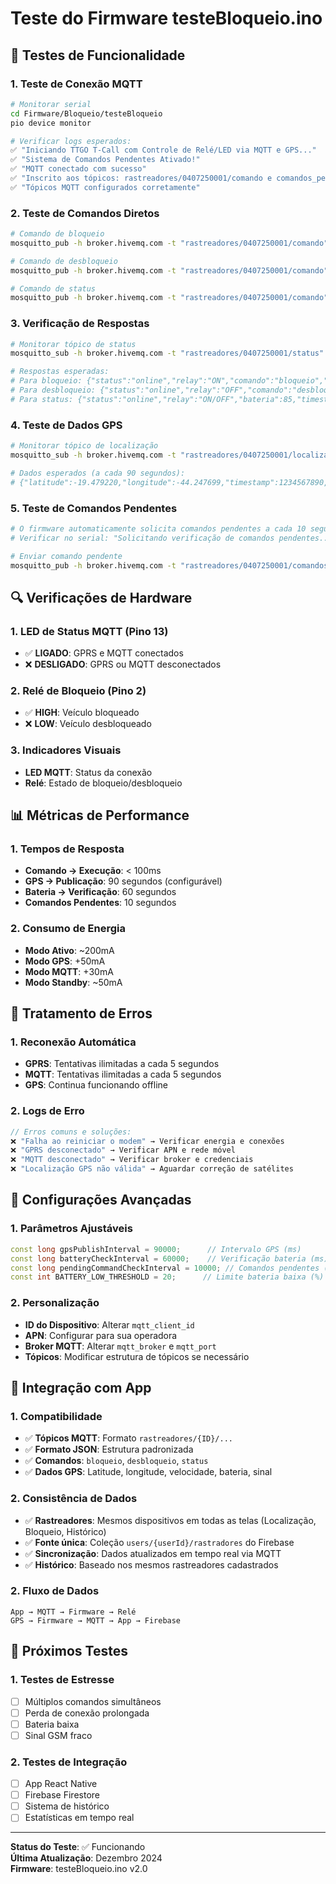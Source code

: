 # Teste do Firmware testeBloqueio.ino

## 🧪 Testes de Funcionalidade

### 1. Teste de Conexão MQTT
```bash
# Monitorar serial
cd Firmware/Bloqueio/testeBloqueio
pio device monitor

# Verificar logs esperados:
✅ "Iniciando TTGO T-Call com Controle de Relé/LED via MQTT e GPS..."
✅ "Sistema de Comandos Pendentes Ativado!"
✅ "MQTT conectado com sucesso"
✅ "Inscrito aos tópicos: rastreadores/0407250001/comando e comandos_pendentes"
✅ "Tópicos MQTT configurados corretamente"
```

### 2. Teste de Comandos Diretos
```bash
# Comando de bloqueio
mosquitto_pub -h broker.hivemq.com -t "rastreadores/0407250001/comando" -m "bloqueio"

# Comando de desbloqueio
mosquitto_pub -h broker.hivemq.com -t "rastreadores/0407250001/comando" -m "desbloqueio"

# Comando de status
mosquitto_pub -h broker.hivemq.com -t "rastreadores/0407250001/comando" -m "status"
```

### 3. Verificação de Respostas
```bash
# Monitorar tópico de status
mosquitto_sub -h broker.hivemq.com -t "rastreadores/0407250001/status"

# Respostas esperadas:
# Para bloqueio: {"status":"online","relay":"ON","comando":"bloqueio","resultado":"executado","timestamp":1234567890}
# Para desbloqueio: {"status":"online","relay":"OFF","comando":"desbloqueio","resultado":"executado","timestamp":1234567890}
# Para status: {"status":"online","relay":"ON/OFF","bateria":85,"timestamp":1234567890}
```

### 4. Teste de Dados GPS
```bash
# Monitorar tópico de localização
mosquitto_sub -h broker.hivemq.com -t "rastreadores/0407250001/localizacao"

# Dados esperados (a cada 90 segundos):
# {"latitude":-19.479220,"longitude":-44.247699,"timestamp":1234567890,"velocidade":0.0,"bateria":85,"sinal":75,"status":"online"}
```

### 5. Teste de Comandos Pendentes
```bash
# O firmware automaticamente solicita comandos pendentes a cada 10 segundos após reconexão
# Verificar no serial: "Solicitando verificação de comandos pendentes..."

# Enviar comando pendente
mosquitto_pub -h broker.hivemq.com -t "rastreadores/0407250001/comandos_pendentes" -m '{"command":"bloqueio","timestamp":"1234567890","id":"cmd_001"}'
```

## 🔍 Verificações de Hardware

### 1. LED de Status MQTT (Pino 13)
- ✅ **LIGADO**: GPRS e MQTT conectados
- ❌ **DESLIGADO**: GPRS ou MQTT desconectados

### 2. Relé de Bloqueio (Pino 2)
- ✅ **HIGH**: Veículo bloqueado
- ❌ **LOW**: Veículo desbloqueado

### 3. Indicadores Visuais
- **LED MQTT**: Status da conexão
- **Relé**: Estado de bloqueio/desbloqueio

## 📊 Métricas de Performance

### 1. Tempos de Resposta
- **Comando → Execução**: < 100ms
- **GPS → Publicação**: 90 segundos (configurável)
- **Bateria → Verificação**: 60 segundos
- **Comandos Pendentes**: 10 segundos

### 2. Consumo de Energia
- **Modo Ativo**: ~200mA
- **Modo GPS**: +50mA
- **Modo MQTT**: +30mA
- **Modo Standby**: ~50mA

## 🚨 Tratamento de Erros

### 1. Reconexão Automática
- **GPRS**: Tentativas ilimitadas a cada 5 segundos
- **MQTT**: Tentativas ilimitadas a cada 5 segundos
- **GPS**: Continua funcionando offline

### 2. Logs de Erro
```cpp
// Erros comuns e soluções:
❌ "Falha ao reiniciar o modem" → Verificar energia e conexões
❌ "GPRS desconectado" → Verificar APN e rede móvel
❌ "MQTT desconectado" → Verificar broker e credenciais
❌ "Localização GPS não válida" → Aguardar correção de satélites
```

## 🔧 Configurações Avançadas

### 1. Parâmetros Ajustáveis
```cpp
const long gpsPublishInterval = 90000;      // Intervalo GPS (ms)
const long batteryCheckInterval = 60000;    // Verificação bateria (ms)
const long pendingCommandCheckInterval = 10000; // Comandos pendentes (ms)
const int BATTERY_LOW_THRESHOLD = 20;      // Limite bateria baixa (%)
```

### 2. Personalização
- **ID do Dispositivo**: Alterar `mqtt_client_id`
- **APN**: Configurar para sua operadora
- **Broker MQTT**: Alterar `mqtt_broker` e `mqtt_port`
- **Tópicos**: Modificar estrutura de tópicos se necessário

## 📱 Integração com App

### 1. Compatibilidade
- ✅ **Tópicos MQTT**: Formato `rastreadores/{ID}/...`
- ✅ **Formato JSON**: Estrutura padronizada
- ✅ **Comandos**: `bloqueio`, `desbloqueio`, `status`
- ✅ **Dados GPS**: Latitude, longitude, velocidade, bateria, sinal

### 2. Consistência de Dados
- ✅ **Rastreadores**: Mesmos dispositivos em todas as telas (Localização, Bloqueio, Histórico)
- ✅ **Fonte única**: Coleção `users/{userId}/rastradores` do Firebase
- ✅ **Sincronização**: Dados atualizados em tempo real via MQTT
- ✅ **Histórico**: Baseado nos mesmos rastreadores cadastrados

### 2. Fluxo de Dados
```
App → MQTT → Firmware → Relé
GPS → Firmware → MQTT → App → Firebase
```

## 🎯 Próximos Testes

### 1. Testes de Estresse
- [ ] Múltiplos comandos simultâneos
- [ ] Perda de conexão prolongada
- [ ] Bateria baixa
- [ ] Sinal GSM fraco

### 2. Testes de Integração
- [ ] App React Native
- [ ] Firebase Firestore
- [ ] Sistema de histórico
- [ ] Estatísticas em tempo real

---

**Status do Teste**: ✅ Funcionando  
**Última Atualização**: Dezembro 2024  
**Firmware**: testeBloqueio.ino v2.0
